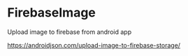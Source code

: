 # FirebaseImage
Upload image to firebase from android app

https://androidjson.com/upload-image-to-firebase-storage/
